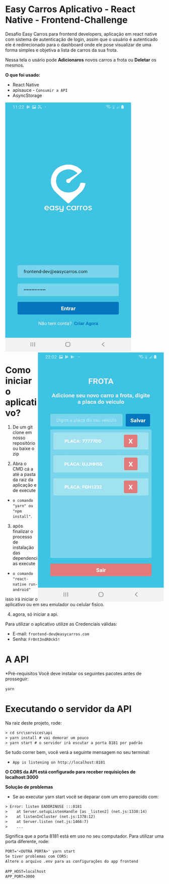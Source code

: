 # Easy Carros Aplicativo - React Native - Frontend-Challenge

Desafio Easy Carros para frontend developers, aplicação em react native com sistema de autenticação de login, assim que o usuário é autenticado ele é redirecionado para o dashboard onde ele pose visualizar de uma forma simples e objetiva a lista de carros da sua frota.

Nessa tela o usário pode **Adicionaros** novos carros a frota ou **Deletar** os mesmos.

**O que foi usado:**
- React Native
- apisauce - ```Consumir a API```
- AsyncStorage

<div style="flex: 1; justifyContent: row; alignItem: space-around">
  <img sstyle="float: left;" src="https://github.com/benits/easycarros-app-react-native/blob/master/examples/screenshots/10.jpg" width="400" height="790">     
  <img style="float: right;" src="https://github.com/benits/easycarros-app-react-native/blob/master/examples/screenshots/01.jpg" width="400" height="790">
</div>


# Como iniciar o aplicativo?


1. De um git clone em nosso repositório ou baixe o zip 

2. Abra o CMD cá a até a pasta da raiz da aplicação e de execute 

* ```o comando "yarn" ou "npm install"```.

3. após finalizar o processo de instalação das dependencias execute 

* ```o comando "react-native run-android"```

isso irá iniciar o aplicativo ou em seu emulador ou celular fisico.

4. agora, só iniciar a api.

Para utilizar o aplicativo utilize as Credenciais válidas:

* E-mail: ```frontend-dev@easycarros.com```
* Senha: ```Fr0nt3ndR0ck5!```


# A API

*Pré-requisitos
Você deve instalar os seguintes pacotes antes de prosseguir:

```yarn```

# Executando o servidor da API

Na raiz deste projeto, rode:
```
> cd src\services\api
> yarn install # vai demorar um pouco
> yarn start # o servidor irá escutar a porta 8181 por padrão
```
Se tudo correr bem, você verá a seguinte mensagem no seu terminal:


- ```App is listening on http://localhost:8181 ```

**O CORS da API está configurado para receber requisições de localhost:3000**

**Solução de problemas**

* Se ao executar yarn start você se deparar com um erro parecido com:
```
> Error: listen EADDRINUSE :::8181
>    at Server.setupListenHandle [as _listen2] (net.js:1330:14)
>    at listenInCluster (net.js:1378:12)
>    at Server.listen (net.js:1466:7)
>    ...
```

Significa que a porta 8181 está em uso no seu computador. Para utilizar uma porta diferente, rode:
```
PORT='<OUTRA PORTA>' yarn start
Se tiver problemas com CORS:
Altere o arquivo .env para as configurações do app frontend

APP_HOST=localhost
APP_PORT=3000

```
